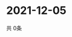 # 2021-12-05
  共 0条

  <!-- BEGIN -->
  <!-- 最后更新时间Sun Dec 05 2021 13:11:52 GMT+0000 (Coordinated Universal Time) -->
  
  <!-- END -->
  
  